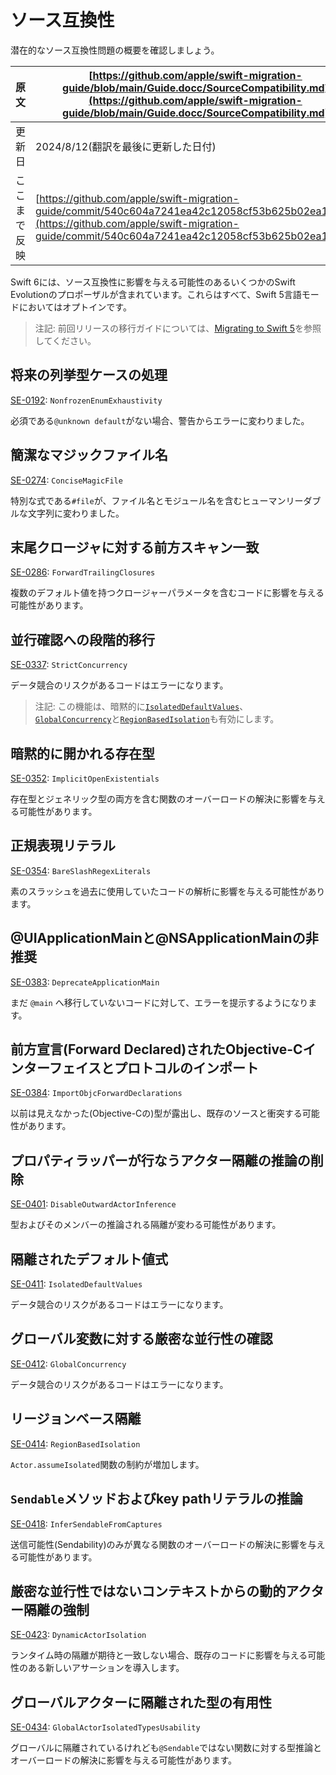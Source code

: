 # ソース互換性

潜在的なソース互換性問題の概要を確認しましょう。

|原文|[https://github.com/apple/swift-migration-guide/blob/main/Guide.docc/SourceCompatibility.md](https://github.com/apple/swift-migration-guide/blob/main/Guide.docc/SourceCompatibility.md)|
|---|---|
|更新日|2024/8/12(翻訳を最後に更新した日付)|
|ここまで反映|[https://github.com/apple/swift-migration-guide/commit/540c604a7241ea42c12058cf53b625b02ea1a7ce](https://github.com/apple/swift-migration-guide/commit/540c604a7241ea42c12058cf53b625b02ea1a7ce)|

Swift 6には、ソース互換性に影響を与える可能性のあるいくつかのSwift Evolutionのプロポーザルが含まれています。これらはすべて、Swift 5言語モードにおいてはオプトインです。

> 注記: 前回リリースの移行ガイドについては、[Migrating to Swift 5][swift5]を参照してください。

[swift5]: https://www.swift.org/migration-guide-swift5/

## 将来の列挙型ケースの処理

[SE-0192][]: `NonfrozenEnumExhaustivity`

必須である`@unknown default`がない場合、警告からエラーに変わりました。

[SE-0192]: https://github.com/swiftlang/swift-evolution/blob/main/proposals/0192-non-exhaustive-enums.md

## 簡潔なマジックファイル名

[SE-0274][]: `ConciseMagicFile`

特別な式である`#file`が、ファイル名とモジュール名を含むヒューマンリーダブルな文字列に変わりました。

[SE-0274]: https://github.com/swiftlang/swift-evolution/blob/main/proposals/0274-magic-file.md

## 末尾クロージャに対する前方スキャン一致

[SE-0286][]: `ForwardTrailingClosures`

複数のデフォルト値を持つクロージャーパラメータを含むコードに影響を与える可能性があります。

[SE-0286]: https://github.com/swiftlang/swift-evolution/blob/main/proposals/0286-forward-scan-trailing-closures.md

## 並行確認への段階的移行

[SE-0337][]: `StrictConcurrency`

データ競合のリスクがあるコードはエラーになります。

[SE-0337]: https://github.com/swiftlang/swift-evolution/blob/main/proposals/0337-support-incremental-migration-to-concurrency-checking.md

> 注記: この機能は、暗黙的に[`IsolatedDefaultValues`](#Isolated-default-value-expressions)、
[`GlobalConcurrency`](#Strict-concurrency-for-global-variables)と[`RegionBasedIsolation`](#Region-based-Isolation)も有効にします。

## 暗黙的に開かれる存在型

[SE-0352][]: `ImplicitOpenExistentials`

存在型とジェネリック型の両方を含む関数のオーバーロードの解決に影響を与える可能性があります。

[SE-0352]: https://github.com/swiftlang/swift-evolution/blob/main/proposals/0352-implicit-open-existentials.md

## 正規表現リテラル

[SE-0354][]: `BareSlashRegexLiterals`

素のスラッシュを過去に使用していたコードの解析に影響を与える可能性があります。

[SE-0354]: https://github.com/swiftlang/swift-evolution/blob/main/proposals/0354-regex-literals.md

## @UIApplicationMainと@NSApplicationMainの非推奨

[SE-0383][]: `DeprecateApplicationMain`

まだ `@main` へ移行していないコードに対して、エラーを提示するようになります。

[SE-0383]: https://github.com/swiftlang/swift-evolution/blob/main/proposals/0383-deprecate-uiapplicationmain-and-nsapplicationmain.md

## 前方宣言(Forward Declared)されたObjective-Cインターフェイスとプロトコルのインポート

[SE-0384][]: `ImportObjcForwardDeclarations`

以前は見えなかった(Objective-Cの)型が露出し、既存のソースと衝突する可能性があります。

[SE-0384]: https://github.com/swiftlang/swift-evolution/blob/main/proposals/0384-importing-forward-declared-objc-interfaces-and-protocols.md

## プロパティラッパーが行なうアクター隔離の推論の削除

[SE-0401][]: `DisableOutwardActorInference`

型およびそのメンバーの推論される隔離が変わる可能性があります。

[SE-0401]: https://github.com/swiftlang/swift-evolution/blob/main/proposals/0401-remove-property-wrapper-isolation.md

## 隔離されたデフォルト値式

[SE-0411][]: `IsolatedDefaultValues`

データ競合のリスクがあるコードはエラーになります。

[SE-0411]: https://github.com/swiftlang/swift-evolution/blob/main/proposals/0411-isolated-default-values.md

##  グローバル変数に対する厳密な並行性の確認

[SE-0412][]: `GlobalConcurrency`

データ競合のリスクがあるコードはエラーになります。

[SE-0412]: https://github.com/swiftlang/swift-evolution/blob/main/proposals/0412-strict-concurrency-for-global-variables.md

## リージョンベース隔離

[SE-0414][]: `RegionBasedIsolation`

`Actor.assumeIsolated`関数の制約が増加します。

[SE-0414]: https://github.com/swiftlang/swift-evolution/blob/main/proposals/0414-region-based-isolation.md

## `Sendable`メソッドおよびkey pathリテラルの推論

[SE-0418][]: `InferSendableFromCaptures`

送信可能性(Sendability)のみが異なる関数のオーバーロードの解決に影響を与える可能性があります。

[SE-0418]: https://github.com/swiftlang/swift-evolution/blob/main/proposals/0418-inferring-sendable-for-methods.md

## 厳密な並行性ではないコンテキストからの動的アクター隔離の強制

[SE-0423][]: `DynamicActorIsolation`

ランタイム時の隔離が期待と一致しない場合、既存のコードに影響を与える可能性のある新しいアサーションを導入します。

[SE-0423]: https://github.com/swiftlang/swift-evolution/blob/main/proposals/0423-dynamic-actor-isolation.md

## グローバルアクターに隔離された型の有用性

[SE-0434][]: `GlobalActorIsolatedTypesUsability`

グローバルに隔離されているけれども`@Sendable`ではない関数に対する型推論とオーバーロードの解決に影響を与える可能性があります。

[SE-0434]: https://github.com/swiftlang/swift-evolution/blob/main/proposals/0434-global-actor-isolated-types-usability.md